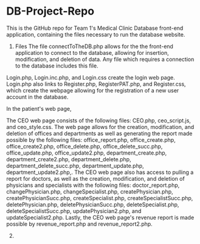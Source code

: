 # DB-Project-Repo
This is the GitHub repo for Team 1's Medical Clinic Database front-end application, containing the files necessary to run the database website.

1) Files
The file connectToTheDB.php allows for the the front-end application to connect to the database, allowing for insertion, modification, and deletion of data. Any file which requires a connection to the database includes this file.

Login.php, Login.inc.php, and Login.css create the login web page. Login.php also links to Register.php, RegisterPAT.php, and Register.css, which create the webpage allowing for the registration of a new user account in the database.

In the patient's web page, 

The CEO web page consists of the following files: CEO.php, ceo_script.js, and ceo_style.css. The web page allows for the creation, modification, and deletion of offices and departments as well as generating the report made possible by the following files: office_report.php, office_create.php, office_create2.php, office_delete.php, office_delete_succ.php, office_update.php, office_update2.php, department_create.php, department_create2.php, department_delete.php, department_delete_succ.php, department_update.php, department_update2.php,. The CEO web page also has access to pulling a report for doctors, as well as the creation, modification, and deletion of physicians and specialists with the following files: doctor_report.php,  changePhysician.php, changeSpecialist.php, createPhysician.php, createPhysicianSucc.php, createSpecialist.php, createSpecialistSucc.php, deletePhysician.php, deletePhysicianSucc.php, deleteSpecialist.php, deleteSpecialistSucc.php, updatePhysician2.php, and updateSpecialist2.php. Lastly, the CEO web page's revenue report is made possible by revenue_report.php and revenue_report2.php.

2)
